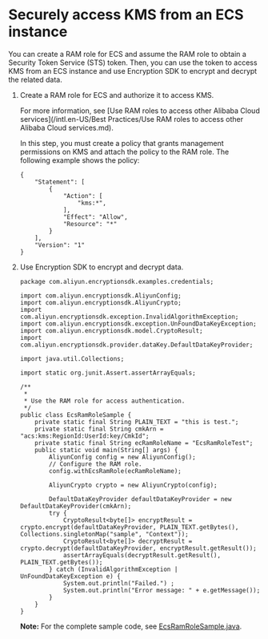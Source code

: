 # Securely access KMS from an ECS instance

You can create a RAM role for ECS and assume the RAM role to obtain a Security Token Service \(STS\) token. Then, you can use the token to access KMS from an ECS instance and use Encryption SDK to encrypt and decrypt the related data.

1.  Create a RAM role for ECS and authorize it to access KMS.

    For more information, see [Use RAM roles to access other Alibaba Cloud services](/intl.en-US/Best Practices/Use RAM roles to access other Alibaba Cloud services.md).

    In this step, you must create a policy that grants management permissions on KMS and attach the policy to the RAM role. The following example shows the policy:

    ```
    {
        "Statement": [
            {
                "Action": [
                    "kms:*", 
                ], 
                "Effect": "Allow", 
                "Resource": "*"
            }
        ], 
        "Version": "1"
    }
    ```

2.  Use Encryption SDK to encrypt and decrypt data.

    ```
    package com.aliyun.encryptionsdk.examples.credentials;
    
    import com.aliyun.encryptionsdk.AliyunConfig;
    import com.aliyun.encryptionsdk.AliyunCrypto;
    import com.aliyun.encryptionsdk.exception.InvalidAlgorithmException;
    import com.aliyun.encryptionsdk.exception.UnFoundDataKeyException;
    import com.aliyun.encryptionsdk.model.CryptoResult;
    import com.aliyun.encryptionsdk.provider.dataKey.DefaultDataKeyProvider;
    
    import java.util.Collections;
    
    import static org.junit.Assert.assertArrayEquals;
    
    /**
     *
     * Use the RAM role for access authentication.
     */
    public class EcsRamRoleSample {
        private static final String PLAIN_TEXT = "this is test.";
        private static final String cmkArn = "acs:kms:RegionId:UserId:key/CmkId";
        private static final String ecRamRoleName = "EcsRamRoleTest";
        public static void main(String[] args) {
            AliyunConfig config = new AliyunConfig();
            // Configure the RAM role.
            config.withEcsRamRole(ecRamRoleName);
            
            AliyunCrypto crypto = new AliyunCrypto(config);
            
            DefaultDataKeyProvider defaultDataKeyProvider = new DefaultDataKeyProvider(cmkArn);
            try {
                CryptoResult<byte[]> encryptResult = crypto.encrypt(defaultDataKeyProvider, PLAIN_TEXT.getBytes(), Collections.singletonMap("sample", "Context"));
                CryptoResult<byte[]> decryptResult = crypto.decrypt(defaultDataKeyProvider, encryptResult.getResult());
                assertArrayEquals(decryptResult.getResult(), PLAIN_TEXT.getBytes());
            } catch (InvalidAlgorithmException | UnFoundDataKeyException e) {
                System.out.println("Failed.") ;
                System.out.println("Error message: " + e.getMessage());
            }
        }
    }
    ```

    **Note:** For the complete sample code, see [EcsRamRoleSample.java](https://github.com/aliyun/alibabacloud-encryption-sdk-java/blob/master/src/examples/java/com/aliyun/encryptionsdk/examples/credentials/EcsRamRoleSample.java).


